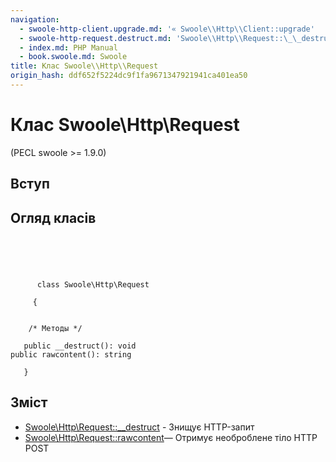 ```yaml
---
navigation:
  - swoole-http-client.upgrade.md: '« Swoole\\Http\\Client::upgrade'
  - swoole-http-request.destruct.md: 'Swoole\\Http\\Request::\_\_destruct »'
  - index.md: PHP Manual
  - book.swoole.md: Swoole
title: Клас Swoole\\Http\\Request
origin_hash: ddf652f5224dc9f1fa9671347921941ca401ea50
---
```

# Клас Swoole\\Http\\Request

(PECL swoole >= 1.9.0)

## Вступ

## Огляд класів

```classsynopsis



    
     
      class Swoole\Http\Request
     
     {


    /* Методы */
    
   public __destruct(): void
public rawcontent(): string

   }
```

## Зміст

-   [Swoole\\Http\\Request::\_\_destruct](swoole-http-request.destruct.md) \- Знищує HTTP-запит
-   [Swoole\\Http\\Request::rawcontent](swoole-http-request.rawcontent.md)— Отримує необроблене тіло HTTP POST
